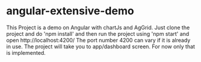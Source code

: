 # angular-extensive-demo
This Project is a demo on Angular with chartJs and AgGrid.
Just clone the project and do 'npm install' and then run the project using 'npm start' and open http://localhost:4200/ 
The port number 4200 can vary if it is already in use.
The project will take you to app/dashboard screen.
For now only that is implemented.
